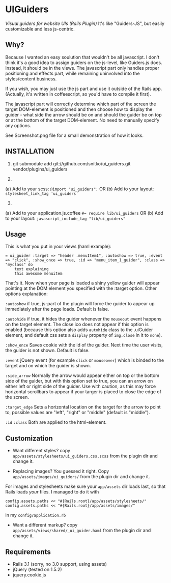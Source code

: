 UIGuiders
=========

*Visual guiders for website UIs (Rails Plugin)*
It's like "Guiders-JS", but easily customizable and less js-centric.

Why?
----
Because I wanted an easy soulution that wouldn't be all javascript. I don't think it's a good idea to assign
guiders on the js-level, like Guiders.js does. Instead, it should be in the views. The javascript part
only handles proper positioning and effects part, while remaining uninvolved into the styles/content business.

If you wish, you may just use the js part and use it outside of the Rails app.
(Actually, it's written in coffeescript, so you'd have to compile it first).

The javascript part will correctly determine which part of the screen the target DOM-element is positioned and
then choose how to display the guider - what side the arrow should be on and should the guider be on top or
at the bottom of the target DOM-element. No need to manually specify any options.

See Screenshot.png file for a small demonstration of how it looks.

INSTALLATION
------------

1. git submodule add git://github.com/snitko/ui_guiders.git vendor/plugins/ui_guiders

2. 
  (a) Add to your scss: `@import "ui_guiders";` OR
  (b) Add to your layout: `stylesheet_link_tag 'ui_guiders'`

3.
  (a) Add to your application.js.coffee `#= require lib/ui_guiders` OR
  (b) Add to your layout: `javascript_include_tag "lib/ui_guiders"`


Usage
-----

This is what you put in your views (haml example):

    = ui_guider :target => "header .menuItem1", :autoshow => true, :event => "click", :show_once => true, :id => "menu_item_1_guider", :class => "myclass" do
        text explaining
        this awesome menuitem

That's it. Now when your page is loaded a shiny yellow guider will appear pointing at the DOM element you specified with the :target option.
Other options explanation:

`:autoshow`    if true, js-part of the plugin will force the guider to appear up
               immediately after the page loads. Default is false.

`:autohide`    if true, it hides the guider whenever the `mouseout` event happens on the target element.
               The close ico does not appear if this option is enabled (because this option also adds `autohide` class to
               the .uiGuider element, and default css sets a `display` property of `img.close` in it to `none`).

`:show_once`   Saves cookie with the id of the guider. Next time the user visits, the guider is not shown.
               Default is false.

`:event`       jQuery event (for example `click` or `mouseover`) which is binded to the target and on which the guider is shown.

`:side_arrow`  Normally the arrow would appear either on top or the bottom side of the guider, but with this option set to true, you can an arrow
               on either left or right side of the guider. Use with caution, as this may force horizontal scrollbars to appear if your targer is
               placed to close the edge of the screen.

`:target_edge` Sets a horizontal location on the target for the arrow to point to, possible values are "left", "right" or "middle"
               (default is "middle").

`:id`
`:class`       Both are applied to the html-element.


Customization
-------------
* Want different styles?
  copy `app/assets/stylesheets/ui_guiders.css.scss` from the plugin dir and change it.

* Replacing images?
  You guessed it right. Copy `app/assets/images/ui_guiders/` from the plugin dir and change it.

For images and stylesheets make sure your `app/assets` dir loads last, so that Rails loads *your* files.
I managed to do it with

    config.assets.paths << "#{Rails.root}/app/assets/stylesheets/" 
    config.assets.paths << "#{Rails.root}/app/assets/images/"

in my `config/application.rb`

* Want a different markup?
  copy `app/assets/views/shared/_ui_guider.haml` from the plugin dir and change it.


Requirements
------------

  * Rails 3.1 (sorry, no 3.0 support, using assets)
  * jQuery (tested on 1.5.2)
  * jquery.cookie.js 
